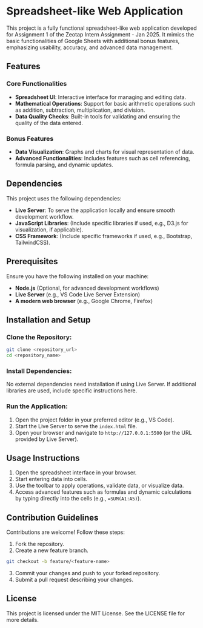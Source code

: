 # Spreadsheet-like Web Application

This project is a fully functional spreadsheet-like web application developed for Assignment 1 of the Zeotap Intern Assignment - Jan 2025. It mimics the basic functionalities of Google Sheets with additional bonus features, emphasizing usability, accuracy, and advanced data management.

## Features

### Core Functionalities

- **Spreadsheet UI**: Interactive interface for managing and editing data.
- **Mathematical Operations**: Support for basic arithmetic operations such as addition, subtraction, multiplication, and division.
- **Data Quality Checks**: Built-in tools for validating and ensuring the quality of the data entered.

### Bonus Features

- **Data Visualization**: Graphs and charts for visual representation of data.
- **Advanced Functionalities**: Includes features such as cell referencing, formula parsing, and dynamic updates.

## Dependencies

This project uses the following dependencies:

- **Live Server**: To serve the application locally and ensure smooth development workflow.
- **JavaScript Libraries**: (Include specific libraries if used, e.g., D3.js for visualization, if applicable).
- **CSS Framework**: (Include specific frameworks if used, e.g., Bootstrap, TailwindCSS).

## Prerequisites

Ensure you have the following installed on your machine:

- **Node.js** (Optional, for advanced development workflows)
- **Live Server** (e.g., VS Code Live Server Extension)
- **A modern web browser** (e.g., Google Chrome, Firefox)

## Installation and Setup

### Clone the Repository:

```bash
git clone <repository_url>
cd <repository_name>
```

### Install Dependencies:

No external dependencies need installation if using Live Server. If additional libraries are used, include specific instructions here.

### Run the Application:

1. Open the project folder in your preferred editor (e.g., VS Code).
2. Start the Live Server to serve the `index.html` file.
3. Open your browser and navigate to `http://127.0.0.1:5500` (or the URL provided by Live Server).

## Usage Instructions

1. Open the spreadsheet interface in your browser.
2. Start entering data into cells.
3. Use the toolbar to apply operations, validate data, or visualize data.
4. Access advanced features such as formulas and dynamic calculations by typing directly into the cells (e.g., `=SUM(A1:A5)`).

## Contribution Guidelines

Contributions are welcome! Follow these steps:

1. Fork the repository.
2. Create a new feature branch.

```bash
git checkout -b feature/<feature-name>
```

3. Commit your changes and push to your forked repository.
4. Submit a pull request describing your changes.

## License

This project is licensed under the MIT License. See the LICENSE file for more details.
